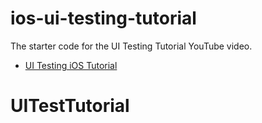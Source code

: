 # ios-ui-testing-tutorial
The starter code for the UI Testing Tutorial YouTube video. 
- [UI Testing iOS Tutorial](https://youtu.be/rmKbsQ41wVY)
# UITestTutorial
